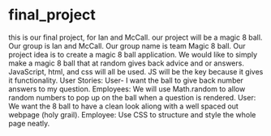 # final_project
this is our final project, for Ian and McCall. our project will be a magic 8 ball. 
Our group is Ian and McCall. Our group name is team Magic 8 ball.
Our project idea is to create a magic 8 ball application. 
We would like to simply make a magic 8 ball that at random gives back advice and or answers. 
JavaScript, html, and css will all be used. JS will be the key because it gives it functionality. 
User Stories: User- I want the ball to give back number answers to my question. 
Employees: We will use Math.random to allow random numbers to pop up on the ball when a question is rendered. 
User: We want the 8 ball to have a clean look aliong with a well spaced out webpage (holy grail). 
Employee: Use CSS to structure and style the whole page neatly. 